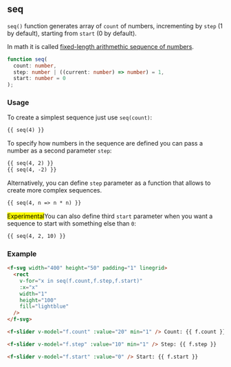 ## seq

`seq()` function generates array of `count` of numbers, incrementing by `step` (1 by default), starting from `start` (0 by default).

In math it is called [fixed-length arithmethic sequence of numbers](https://mathigon.org/course/sequences/arithmetic-geometric).

```ts
function seq(
  count: number,
  step: number | ((current: number) => number) = 1,
  start: number = 0
);
```

### Usage

To create a simplest sequence just use `seq(count)`:

```md
{{ seq(4) }}
```

To specify how numbers in the sequence are defined you can pass a number as a second parameter `step`:

```md
{{ seq(4, 2) }}
{{ seq(4, -2) }}
```

Alternatively, you can define `step` parameter as a function that allows to create more complex sequences.

```md
{{ seq(4, n => n * n) }}
```

<mark>Experimental</mark>You can also define third `start` parameter when you want a sequence to start with something else than `0`:

```md
{{ seq(4, 2, 10) }}
```

### Example

```md
<f-svg width="400" height="50" padding="1" linegrid>
  <rect
    v-for="x in seq(f.count,f.step,f.start)"
    :x="x"
    width="1"
    height="100"
    fill="lightblue"
  />
</f-svg>

<f-slider v-model="f.count" :value="20" min="1" /> Count: {{ f.count }}

<f-slider v-model="f.step" :value="10" min="1" /> Step: {{ f.step }}

<f-slider v-model="f.start" :value="0" /> Start: {{ f.start }}
```
